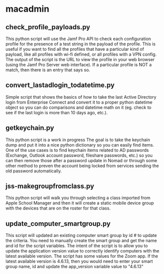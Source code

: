 # macadmin

## check_profile_payloads.py

This python script will use the Jamf Pro API to check each configuration profile for the presence of a test string in the payload of the profile. This is useful if you want to find all the profiles that have a particular kind of payload, like all profiles with wi-fi defined, or all profiles with a VPN config. The output of the script is the URL to view the profile in your web browser (using the Jamf Pro Server web interface). If a particular profile is NOT a match, then there is an entry that says so.

## convert_lastadlogin_todatetime.py

Simple script that shows the basics of how to take the last Active Directory login from Enterprise Connect and convert it to a proper python datetime object so you can do comparisons and datetime math on it (eg. check to see if the last login is more than 10 days ago, etc.).

## getkeychain.py

This python script is a work in progress
The goal is to take the keychain dump and put it into a nice python dictionary so you can easily find items. One of the use cases is to find keychain items related to AD passwords (Exchange, Outlook account password, fileshare passwords, etc.) so you can then remove those after a password update in Nomad or through some other method to preven the account being locked from services sending the old password automatically.

## jss-makegroupfromclass.py

This python script will walk you through selecting a class imported from Apple School Manager and then it will create a static mobile device group with the devices that are on the roster for that class.

## update_computer_smartgroup.py

This script will updated an existing computer smart group by id # to update the criteria. You need to manually create the smart group and get the name and id for the script variables.
The intent of the script is to allow you to update the application version value to correctly identify computers with the latest available version. The script has some values for the Zoom app. If the latest available version is 4.6.13, then you would need to enter your smart group name, id and update the app_version variable value to "4.6.13"


